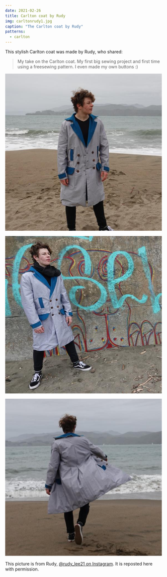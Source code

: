 ```yaml
---
date: 2021-02-26
title: Carlton coat by Rudy
img: carltonrudy1.jpg
caption: "The Carlton coat by Rudy"
patterns:
  - carlton
---
```


This stylish Carlton coat was made by Rudy, who shared:

> My take on the Carlton coat. My first big sewing project and first time using a freesewing pattern. I even made my own buttons :)

![View of the front](carltonrudy2.jpg)

![Buttoned view](carltonrudy3.jpg)

![View of the back](carltonrudy4.jpg)

<Note>

This picture is from Rudy, [@rudy_lee21 on Instagram](https://www.instagram.com/rudy_lee21/). It is reposted here with permission.

</Note>

